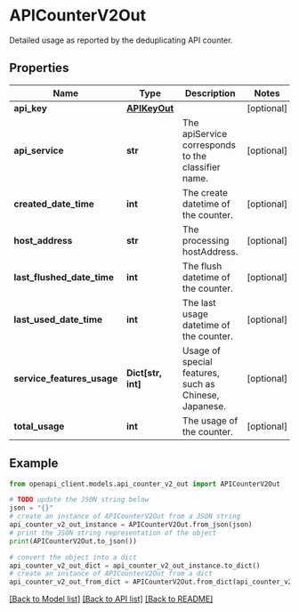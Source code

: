 # APICounterV2Out

Detailed usage as reported by the deduplicating API counter.

## Properties

Name | Type | Description | Notes
------------ | ------------- | ------------- | -------------
**api_key** | [**APIKeyOut**](APIKeyOut.md) |  | [optional] 
**api_service** | **str** | The apiService corresponds to the classifier name. | [optional] 
**created_date_time** | **int** | The create datetime of the counter. | [optional] 
**host_address** | **str** | The processing hostAddress. | [optional] 
**last_flushed_date_time** | **int** | The flush datetime of the counter. | [optional] 
**last_used_date_time** | **int** | The last usage datetime of the counter. | [optional] 
**service_features_usage** | **Dict[str, int]** | Usage of special features, such as Chinese, Japanese. | [optional] 
**total_usage** | **int** | The usage of the counter. | [optional] 

## Example

```python
from openapi_client.models.api_counter_v2_out import APICounterV2Out

# TODO update the JSON string below
json = "{}"
# create an instance of APICounterV2Out from a JSON string
api_counter_v2_out_instance = APICounterV2Out.from_json(json)
# print the JSON string representation of the object
print(APICounterV2Out.to_json())

# convert the object into a dict
api_counter_v2_out_dict = api_counter_v2_out_instance.to_dict()
# create an instance of APICounterV2Out from a dict
api_counter_v2_out_from_dict = APICounterV2Out.from_dict(api_counter_v2_out_dict)
```
[[Back to Model list]](../README.md#documentation-for-models) [[Back to API list]](../README.md#documentation-for-api-endpoints) [[Back to README]](../README.md)


